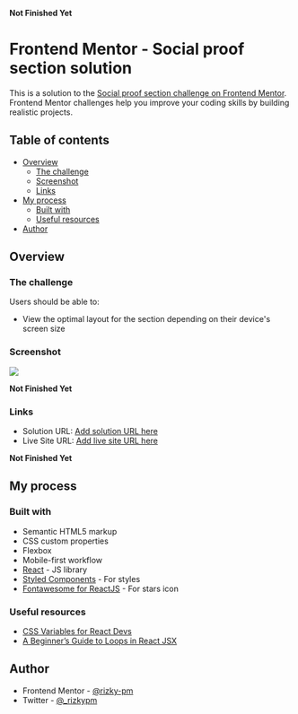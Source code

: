**Not Finished Yet**

# Frontend Mentor - Social proof section solution

This is a solution to the [Social proof section challenge on Frontend Mentor](https://www.frontendmentor.io/challenges/social-proof-section-6e0qTv_bA). Frontend Mentor challenges help you improve your coding skills by building realistic projects.

## Table of contents

-   [Overview](#overview)
    -   [The challenge](#the-challenge)
    -   [Screenshot](#screenshot)
    -   [Links](#links)
-   [My process](#my-process)
    -   [Built with](#built-with)
    -   [Useful resources](#useful-resources)
-   [Author](#author)

## Overview

### The challenge

Users should be able to:

-   View the optimal layout for the section depending on their device's screen size

### Screenshot

![](./screenshot.jpg)

**Not Finished Yet**

### Links

-   Solution URL: [Add solution URL here](https://your-solution-url.com)
-   Live Site URL: [Add live site URL here](https://your-live-site-url.com)

**Not Finished Yet**

## My process

### Built with

-   Semantic HTML5 markup
-   CSS custom properties
-   Flexbox
-   Mobile-first workflow
-   [React](https://reactjs.org/) - JS library
-   [Styled Components](https://styled-components.com/) - For styles
-   [Fontawesome for ReactJS](https://fontawesome.com/v5.15/how-to-use/on-the-web/using-with/react) - For stars icon

### Useful resources

-   [CSS Variables for React Devs](https://www.joshwcomeau.com/css/css-variables-for-react-devs/)
-   [A Beginner’s Guide to Loops in React JSX](https://www.telerik.com/blogs/beginners-guide-loops-in-react-jsx)

## Author

-   Frontend Mentor - [@rizky-pm](https://www.frontendmentor.io/profile/rizky-pm)
-   Twitter - [@\_rizkypm](https://twitter.com/_rizkypm)
